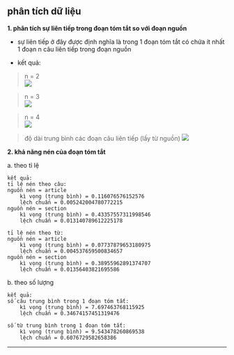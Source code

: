 
## phân tích dữ liệu  
**1. phân tích sự liên tiếp trong đoạn tóm tắt so với đoạn nguồn**  
  - sự liên tiếp ở đây được định nghĩa là trong 1 đoạn tóm tắt có chứa ít nhất 1 đoạn n câu liên tiếp trong đoạn nguồn  
     
- kết quả:  
  
      
  
> n = 2  
**![](https://lh4.googleusercontent.com/IAODoLbVQ0J-Gmjes3cLq20emqZ9AF6zKuq2JMoP_wBVyV2lO05adUbr-AsZVLXy8RM4rHYjhMdSUbGHfD9iFaAyCho-5JbZcUs9GqG-IOQkoCSxresZ6QsGUSBMbNS-W4kkAgvU)**  
  
> n = 3  
> **![](https://lh5.googleusercontent.com/7njiLE2T929AxPnyD6R7yJhhwfksQ-GQgqY_gDnUaE_vBiEQWkguQwMDU_5eWwESLqtVzXzGbqJVQM2XBBdiALfOftSfOkKggespqPSQUhnVKlvUpuXtk8rS8hlVCeEtyNZ8_1qy)**  
  
> n = 4  
> **![](https://lh6.googleusercontent.com/QW1XvTrtjyf7Eqs2DlS7aDRsQI2njOrbPoDvGhtvV2piBZrXuetDa7daME1Mmc3pYdwcCOhyPhHqZWhBSKnTiomT6B2eFKjcfG7QTN6sRLIlsaySQxeIyyiiLfAktbTKA6aKexXW)**  
  
> độ dài trung bình các đoạn câu liên tiếp (lấy từ nguồn)
>**![](https://lh4.googleusercontent.com/JusZYggVCCIpmadEz3WdKQ-hPl00MwAlxY0QyqfTcYUi3jcAPs33k_no0E2biD2AYr0_JKkHFJOVnBh0-ZwK8n712-6SfUhPwVLV2YCzMmroeYd4NFvhxnX3ybvUOabzu0-dmxcw)**
>
**2. khả năng nén của đoạn tóm tắt**

a. theo tỉ lệ

	kết quả:
	tỉ lệ nén theo câu:
	nguồn nén = article 
		kì vọng (trung bình) = 0.116076576152576 
		lệch chuẩn = 0.005242004780772215
	nguồn nén = section 
		kì vọng (trung bình) = 0.43357557311998546 
		lệch chuẩn = 0.013140789612225178
		
	tỉ lệ nén theo từ:
	nguồn nén = article
		kì vọng (trung bình) = 0.07737879653180975
		lệch chuẩn = 0.004537659500834657
	nguồn nén = section
		kì vọng (trung bình) = 0.38955962891374707
		lệch chuẩn = 0.01356403821695586
b. theo số lượng 

	kết quả:
	số câu trung bình trong 1 đoạn tóm tắt:
		kì vọng (trung bình) = 7.697463768115925
		lệch chuẩn = 0.34674157451319476
		
	số từ trung bình trong 1 đoạn tóm tắt:
		kì vọng (trung bình) = 9.543478260869538
		lệch chuẩn = 0.6076729582658386
__________________________________

	